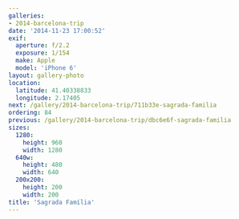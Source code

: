 ```yaml
---
galleries:
- 2014-barcelona-trip
date: '2014-11-23 17:00:52'
exif:
  aperture: f/2.2
  exposure: 1/154
  make: Apple
  model: 'iPhone 6'
layout: gallery-photo
location:
  latitude: 41.40338833
  longitude: 2.17405
next: /gallery/2014-barcelona-trip/711b33e-sagrada-familia
ordering: 84
previous: /gallery/2014-barcelona-trip/dbc6e6f-sagrada-familia
sizes:
  1280:
    height: 960
    width: 1280
  640w:
    height: 480
    width: 640
  200x200:
    height: 200
    width: 200
title: 'Sagrada Família'
---
```

